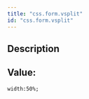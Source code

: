 ```yaml
---
title: "css.form.vsplit"
id: "css.form.vsplit"
---
```

## Description



## Value: 
```
width:50%;
```